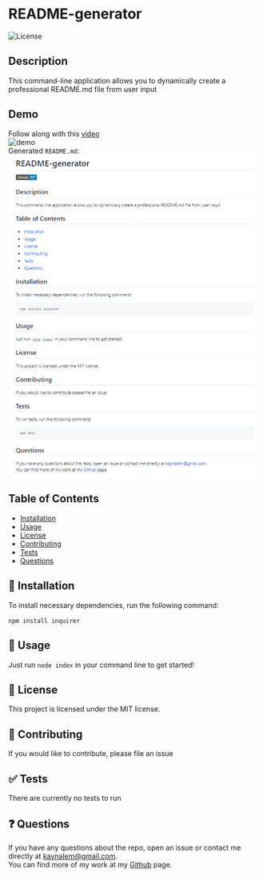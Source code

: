 # README-generator
  ![License](https://img.shields.io/badge/License-MIT-blue.svg)

  ## Description
  This command-line application allows you to dynamically create a professional README.md file from user input
  ## Demo
  Follow along with this [video](https://github.com/Kaynalem/README-generator/blob/master/utils/Untitled_%20May%2016%2C%202020%207_35%20PM.mp4)  
  ![demo](https://github.com/Kaynalem/README-generator/blob/master/utils/Untitled_%20May%2016,%202020%208_17%20PM.gif?raw=true)  
  Generated `README.md`:  
  ![mockup](https://raw.githubusercontent.com/Kaynalem/README-generator/master/utils/mockup.PNG)
  ## Table of Contents
  * [Installation](#-installation)
  * [Usage](#-usage)
  * [License](#-license)
  * [Contributing](#-contributing)
  * [Tests](#-tests)
  * [Questions](#-questions)

  ## 🚀 Installation
  To install necessary dependencies, run the following command:
  ```
  npm install inquirer
  ```
  ## 📖 Usage
  Just run `node index` in your command line to get started!
  ## 📝 License
  This project is licensed under the MIT license.
  ## 🤝 Contributing
  If you would like to contribute, please file an issue
  ## ✅ Tests
  There are currently no tests to run
  ## ❓ Questions
  If you have any questions about the repo, open an issue or contact me directly at [kaynalem@gmail.com](mailto:kaynalem@gmail.com).  
  You can find more of my work at my [Github](https://github.com/kaynalem) page.
